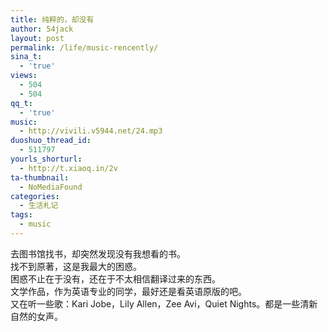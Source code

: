 ```yaml
---
title: 纯粹的，却没有
author: 54jack
layout: post
permalink: /life/music-rencently/
sina_t:
  - 'true'
views:
  - 504
  - 504
qq_t:
  - 'true'
music:
  - http://vivili.v5944.net/24.mp3
duoshuo_thread_id:
  - 511797
yourls_shorturl:
  - http://t.xiaoq.in/2v
ta-thumbnail:
  - NoMediaFound
categories:
  - 生活札记
tags:
  - music
---
```

去图书馆找书，却突然发现没有我想看的书。  
找不到原著，这是我最大的困惑。  
困惑不止在于没有，还在于不太相信翻译过来的东西。  
文学作品，作为英语专业的同学，最好还是看英语原版的吧。  
又在听一些歌：Kari Jobe，Lily Allen，Zee Avi，Quiet Nights。都是一些清新自然的女声。